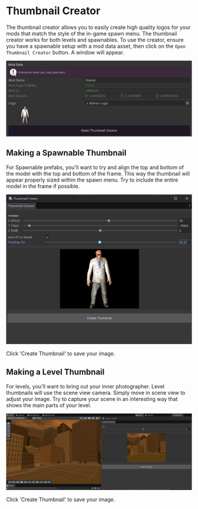 # Thumbnail Creator

The thumbnail creator allows you to easily create high quality logos for your mods that match the style of the in-game spawn menu. The thumbnail creator works for both levels and spawnables. To use the creator, ensure you have a spawnable setup with a mod data asset, then click on the `Open Thumbnail Creator` button. A window will appear.

![thumbnail creator button](images/thumbnail/image-2.png)

## Making a Spawnable Thumbnail

For Spawnable prefabs, you'll want to try and align the top and bottom of the model with the top and bottom of the frame. This way the thumbnail will appear properly sized within the spawn menu. Try to include the entire model in the frame if possible.

![prefab view](images/thumbnail/image-1.png)

Click 'Create Thumbnail' to save your image.

## Making a Level Thumbnail

For levels, you'll want to bring out your inner photographer. Level thumbnails will use the scene view camera. Simply move in scene view to adjust your image. Try to capture your scene in an interesting way that shows the main parts of your level. 

![scene view](images/thumbnail/image.png)

Click 'Create Thumbnail' to save your image.